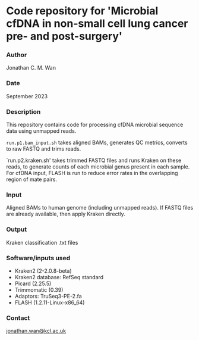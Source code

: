# Code repository for 'Microbial cfDNA in non-small cell lung cancer pre- and post-surgery'

### Author
Jonathan C. M. Wan

### Date
September 2023

### Description
This repository contains code for processing cfDNA microbial sequence data using unmapped reads. 

`run.p1.bam_input.sh` takes aligned BAMs, generates QC metrics, converts to raw FASTQ and trims reads.

`run.p2.kraken.sh' takes trimmed FASTQ files and runs Kraken on these reads, to generate counts of each microbial genus present in each sample. For cfDNA input, FLASH is run to reduce error rates in the overlapping region of mate pairs.

### Input
Aligned BAMs to human genome (including unmapped reads). If FASTQ files are already available, then apply Kraken directly.

### Output
Kraken classification .txt files

### Software/inputs used
- Kraken2 (2-2.0.8-beta)
- Kraken2 database: RefSeq standard
- Picard (2.25.5)
- Trimmomatic (0.39)
- Adaptors: TruSeq3-PE-2.fa
- FLASH (1.2.11-Linux-x86_64)

### Contact
jonathan.wan@kcl.ac.uk




